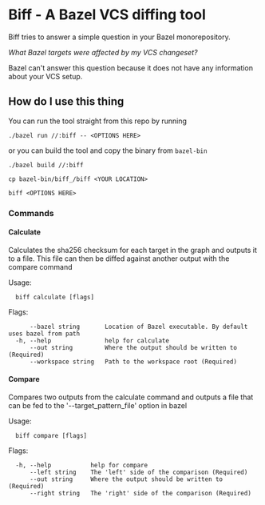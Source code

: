 # Biff - A Bazel VCS diffing tool

Biff tries to answer a simple question in your Bazel monorepository.

_What Bazel targets were affected by my VCS changeset?_

Bazel can't answer this question because it does not have any information about your VCS setup.

## How do I use this thing

You can run the tool straight from this repo by running

`./bazel run //:biff -- <OPTIONS HERE>`

or you can build the tool and copy the binary from `bazel-bin`

`./bazel build //:biff`

`cp bazel-bin/biff_/biff <YOUR LOCATION>`

`biff <OPTIONS HERE>`

### Commands

#### Calculate

Calculates the sha256 checksum for each target in the graph and outputs it to a file.
This file can then be diffed against another output with the compare command

Usage:
```
  biff calculate [flags]
```
Flags:
```
      --bazel string       Location of Bazel executable. By default uses bazel from path
  -h, --help               help for calculate
      --out string         Where the output should be written to (Required)
      --workspace string   Path to the workspace root (Required)
```

#### Compare

Compares two outputs from the calculate command and outputs a file that can be
fed to the '--target_pattern_file' option in bazel

Usage:
```
  biff compare [flags]
```

Flags:
```
  -h, --help           help for compare
      --left string    The 'left' side of the comparison (Required)
      --out string     Where the output should be written to (Required)
      --right string   The 'right' side of the comparison (Required)
```

